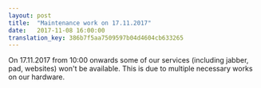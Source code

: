 ```yaml
---
layout: post
title:  "Maintenance work on 17.11.2017"
date:   2017-11-08 16:00:00
translation_key: 386b7f5aa7509597b04d4604cb633265
---
```


On 17.11.2017 from 10:00 onwards some of our services (including jabber, pad, websites) won't be available. This is due to multiple necessary works on our hardware.

